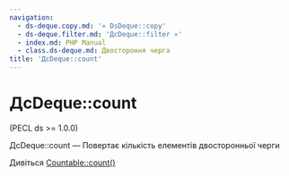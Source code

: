 ```yaml
---
navigation:
  - ds-deque.copy.md: '« DsDeque::copy'
  - ds-deque.filter.md: 'ДсDeque::filter »'
  - index.md: PHP Manual
  - class.ds-deque.md: Двостороння черга
title: 'ДсDeque::count'
---
```

# ДсDeque::count

(PECL ds >= 1.0.0)

ДсDeque::count — Повертає кількість елементів двосторонньої черги

Дивіться [Countable::count()](countable.count.md)
